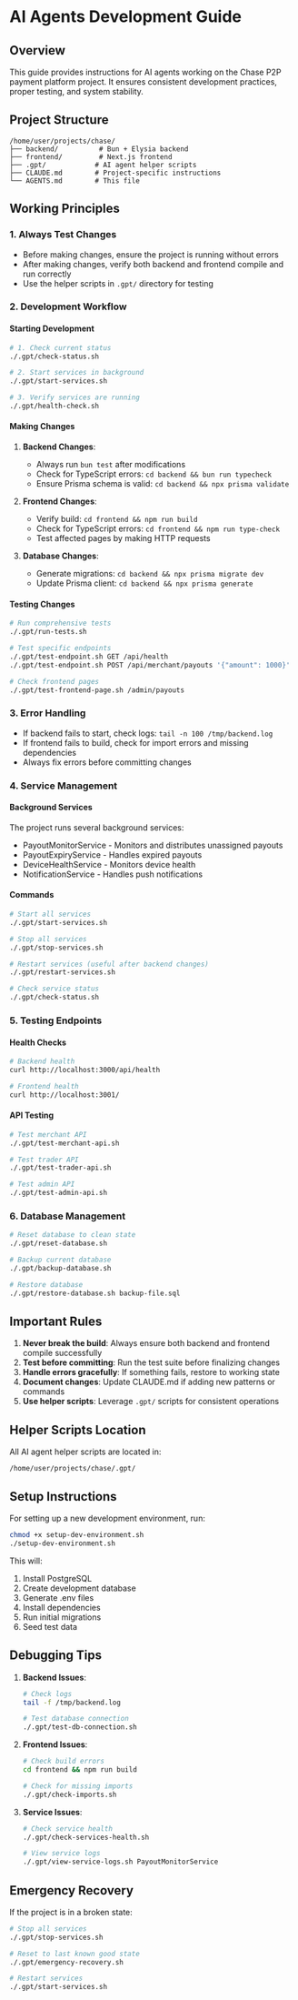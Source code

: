 # AI Agents Development Guide

## Overview
This guide provides instructions for AI agents working on the Chase P2P payment platform project. It ensures consistent development practices, proper testing, and system stability.

## Project Structure
```
/home/user/projects/chase/
├── backend/          # Bun + Elysia backend
├── frontend/         # Next.js frontend  
├── .gpt/            # AI agent helper scripts
├── CLAUDE.md        # Project-specific instructions
└── AGENTS.md        # This file
```

## Working Principles

### 1. Always Test Changes
- Before making changes, ensure the project is running without errors
- After making changes, verify both backend and frontend compile and run correctly
- Use the helper scripts in `.gpt/` directory for testing

### 2. Development Workflow

#### Starting Development
```bash
# 1. Check current status
./.gpt/check-status.sh

# 2. Start services in background
./.gpt/start-services.sh

# 3. Verify services are running
./.gpt/health-check.sh
```

#### Making Changes
1. **Backend Changes**:
   - Always run `bun test` after modifications
   - Check for TypeScript errors: `cd backend && bun run typecheck`
   - Ensure Prisma schema is valid: `cd backend && npx prisma validate`

2. **Frontend Changes**:
   - Verify build: `cd frontend && npm run build`
   - Check for TypeScript errors: `cd frontend && npm run type-check`
   - Test affected pages by making HTTP requests

3. **Database Changes**:
   - Generate migrations: `cd backend && npx prisma migrate dev`
   - Update Prisma client: `cd backend && npx prisma generate`

#### Testing Changes
```bash
# Run comprehensive tests
./.gpt/run-tests.sh

# Test specific endpoints
./.gpt/test-endpoint.sh GET /api/health
./.gpt/test-endpoint.sh POST /api/merchant/payouts '{"amount": 1000}'

# Check frontend pages
./.gpt/test-frontend-page.sh /admin/payouts
```

### 3. Error Handling
- If backend fails to start, check logs: `tail -n 100 /tmp/backend.log`
- If frontend fails to build, check for import errors and missing dependencies
- Always fix errors before committing changes

### 4. Service Management

#### Background Services
The project runs several background services:
- PayoutMonitorService - Monitors and distributes unassigned payouts
- PayoutExpiryService - Handles expired payouts
- DeviceHealthService - Monitors device health
- NotificationService - Handles push notifications

#### Commands
```bash
# Start all services
./.gpt/start-services.sh

# Stop all services  
./.gpt/stop-services.sh

# Restart services (useful after backend changes)
./.gpt/restart-services.sh

# Check service status
./.gpt/check-status.sh
```

### 5. Testing Endpoints

#### Health Checks
```bash
# Backend health
curl http://localhost:3000/api/health

# Frontend health  
curl http://localhost:3001/
```

#### API Testing
```bash
# Test merchant API
./.gpt/test-merchant-api.sh

# Test trader API
./.gpt/test-trader-api.sh

# Test admin API
./.gpt/test-admin-api.sh
```

### 6. Database Management
```bash
# Reset database to clean state
./.gpt/reset-database.sh

# Backup current database
./.gpt/backup-database.sh

# Restore database
./.gpt/restore-database.sh backup-file.sql
```

## Important Rules

1. **Never break the build**: Always ensure both backend and frontend compile successfully
2. **Test before committing**: Run the test suite before finalizing changes
3. **Handle errors gracefully**: If something fails, restore to working state
4. **Document changes**: Update CLAUDE.md if adding new patterns or commands
5. **Use helper scripts**: Leverage `.gpt/` scripts for consistent operations

## Helper Scripts Location
All AI agent helper scripts are located in:
```
/home/user/projects/chase/.gpt/
```

## Setup Instructions
For setting up a new development environment, run:
```bash
chmod +x setup-dev-environment.sh
./setup-dev-environment.sh
```

This will:
1. Install PostgreSQL
2. Create development database
3. Generate .env files
4. Install dependencies
5. Run initial migrations
6. Seed test data

## Debugging Tips

1. **Backend Issues**:
   ```bash
   # Check logs
   tail -f /tmp/backend.log
   
   # Test database connection
   ./.gpt/test-db-connection.sh
   ```

2. **Frontend Issues**:
   ```bash
   # Check build errors
   cd frontend && npm run build
   
   # Check for missing imports
   ./.gpt/check-imports.sh
   ```

3. **Service Issues**:
   ```bash
   # Check service health
   ./.gpt/check-services-health.sh
   
   # View service logs
   ./.gpt/view-service-logs.sh PayoutMonitorService
   ```

## Emergency Recovery
If the project is in a broken state:
```bash
# Stop all services
./.gpt/stop-services.sh

# Reset to last known good state
./.gpt/emergency-recovery.sh

# Restart services
./.gpt/start-services.sh
```